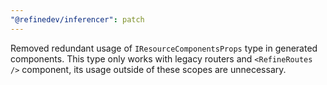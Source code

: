 ```yaml
---
"@refinedev/inferencer": patch
---
```


Removed redundant usage of `IResourceComponentsProps` type in generated components. This type only works with legacy routers and `<RefineRoutes />` component, its usage outside of these scopes are unnecessary.
